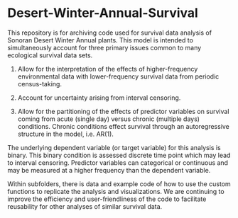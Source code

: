 # Desert-Winter-Annual-Survival

This repository is for archiving code used for survival data analysis of Sonoran Desert Winter Annual plants. This model is intended to simultaneously account for three primary issues common to many ecological survival data sets.

1. Allow for the interpretation of the effects of higher-frequency environmental data with lower-frequency survival data from periodic census-taking.

2. Account for uncertainty arising from interval censoring.

3. Allow for the partitioning of the effects of predictor variables on survival coming from acute (single day) versus chronic (multiple days) conditions. Chronic conditions effect survival through an autoregressive structure in the model, i.e. AR(1). 

The underlying dependent variable (or target variable) for this analysis is binary. This binary condition is assessed discrete time point which may lead to interval censoring. Predictor variables can categorical or continuous and may be measured at a higher frequency than the dependent variable.

Within subfolders, there is data and example code of how to use the custom functions to replicate the analysis and visualizations. We are continuing to improve the efficiency and user-friendliness of the code to facilitate reusability for other analyses of similar survival data.